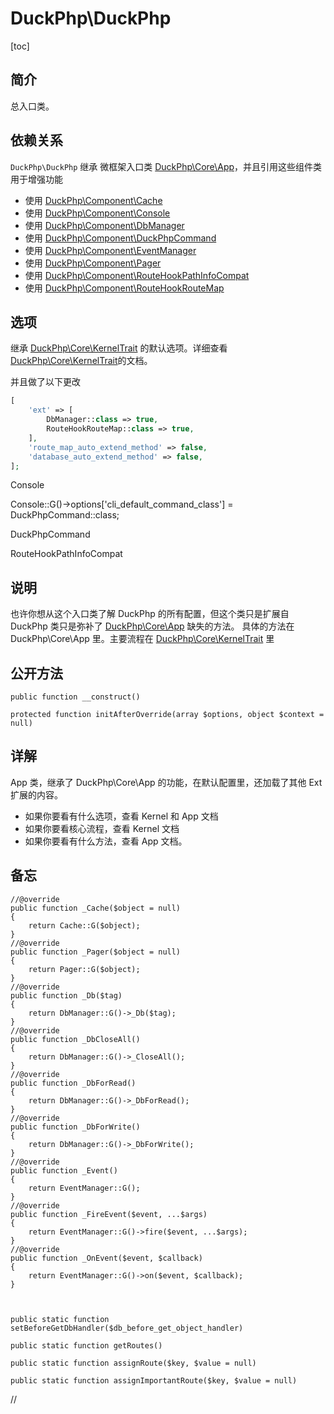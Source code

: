# DuckPhp\DuckPhp
[toc]

## 简介
总入口类。
## 依赖关系
`DuckPhp\DuckPhp` 继承 微框架入口类 [DuckPhp\Core\App](Core-App.md)，并且引用这些组件类用于增强功能
- 使用 [DuckPhp\Component\Cache](Component-Cache.md)
- 使用 [DuckPhp\Component\Console](Component-Console.md)
- 使用 [DuckPhp\Component\DbManager](Component-DbManager.md)
- 使用 [DuckPhp\Component\DuckPhpCommand](Component-DuckPhpCommand.md)
- 使用 [DuckPhp\Component\EventManager](Component-EventManager.md)
- 使用 [DuckPhp\Component\Pager](Component-Pager.md)
- 使用 [DuckPhp\Component\RouteHookPathInfoCompat](Component-RouteHookPathInfoCompat.md)
- 使用 [DuckPhp\Component\RouteHookRouteMap](Component-RouteHookRouteMap.md)

## 选项

继承 [DuckPhp\Core\KernelTrait](Core-Trait.md) 的默认选项。详细查看 [DuckPhp\Core\KernelTrait](Core-Trait.md)的文档。

并且做了以下更改

```php
[
    'ext' => [
        DbManager::class => true,
        RouteHookRouteMap::class => true,
    ],
    'route_map_auto_extend_method' => false,
    'database_auto_extend_method' => false,
];
```
Console

Console::G()->options['cli_default_command_class'] = DuckPhpCommand::class;



DuckPhpCommand

RouteHookPathInfoCompat


## 说明

也许你想从这个入口类了解 DuckPhp 的所有配置，但这个类只是扩展自 DuckPhp 类只是弥补了 [DuckPhp\Core\App](Core-App.md) 缺失的方法。
具体的方法在 DuckPhp\Core\App 里。主要流程在 [DuckPhp\Core\KernelTrait](Core-KernelTrait.md)  里

## 公开方法
    public function __construct()
    
    protected function initAfterOverride(array $options, object $context = null)



## 详解

App 类，继承了 DuckPhp\Core\App 的功能，在默认配置里，还加载了其他 Ext 扩展的内容。


+ 如果你要看有什么选项，查看  Kernel 和 App  文档
+ 如果你要看核心流程，查看  Kernel  文档
+ 如果你要看有什么方法，查看 App 文档。

## 备忘
    //@override
    public function _Cache($object = null)
    {
        return Cache::G($object);
    }
    //@override
    public function _Pager($object = null)
    {
        return Pager::G($object);
    }
    //@override
    public function _Db($tag)
    {
        return DbManager::G()->_Db($tag);
    }
    //@override
    public function _DbCloseAll()
    {
        return DbManager::G()->_CloseAll();
    }
    //@override
    public function _DbForRead()
    {
        return DbManager::G()->_DbForRead();
    }
    //@override
    public function _DbForWrite()
    {
        return DbManager::G()->_DbForWrite();
    }
    //@override
    public function _Event()
    {
        return EventManager::G();
    }
    //@override
    public function _FireEvent($event, ...$args)
    {
        return EventManager::G()->fire($event, ...$args);
    }
    //@override
    public function _OnEvent($event, $callback)
    {
        return EventManager::G()->on($event, $callback);
    }



    public static function setBeforeGetDbHandler($db_before_get_object_handler)

    public static function getRoutes()

    public static function assignRoute($key, $value = null)

    public static function assignImportantRoute($key, $value = null)
    
//


